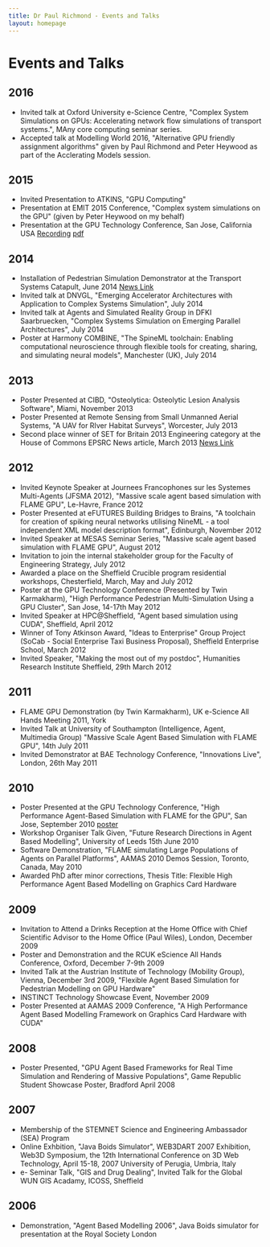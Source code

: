 ```yaml
---
title: Dr Paul Richmond - Events and Talks
layout: homepage
---
```


# Events and Talks

## 2016

* Invited talk at Oxford University e-Science Centre, "Complex System Simulations on GPUs: Accelerating network flow simulations of transport systems.", MAny core computing seminar series.
* Accepted talk at Modelling World 2016, "Alternative GPU friendly assignment algorithms" given by Paul Richmond and Peter Heywood as part of the Acclerating Models session.

## 2015

* Invited Presentation to ATKINS, "GPU Computing"
* Presentation at EMIT 2015 Conference, "Complex system simulations on the GPU" (given by Peter Heywood on my behalf)
* Presentation at the GPU Technology Conference, San Jose, California USA [Recording](http://on-demand.gputechconf.com/gtc/2015/video/S5133.html) [pdf](http://on-demand.gputechconf.com/gtc/2015/presentation/S5133-Paul-Richmond.pdf)

## 2014

* Installation of Pedestrian Simulation Demonstrator at the Transport Systems Catapult, June 2014 [News Link](http://www.sheffield.ac.uk/dcs/about/news/2014/transport_catapult)
* Invited talk at DNVGL, "Emerging Accelerator Architectures with Application to Complex Systems Simulation", July 2014
* Invited talk at Agents and Simulated Reality Group in DFKI Saarbruecken, "Complex Systems Simulation on Emerging Parallel Architectures", July 2014
* Poster at Harmony COMBINE, "The SpineML toolchain: Enabling computational neuroscience through flexible tools for creating, sharing, and simulating neural models", Manchester (UK), July 2014

## 2013
* Poster Presented at CIBD, "Osteolytica: Osteolytic Lesion Analysis Software", Miami, November 2013
* Poster Presented at Remote Sensing from Small Unmanned Aerial Systems, "A UAV for RIver Habitat Surveys", Worcester, July 2013
* Second place winner of SET for Britain 2013 Engineering category at the House of Commons EPSRC News article, March 2013 [News Link](http://www.epsrc.ac.uk/newsevents/news/topawards/)

## 2012

* Invited Keynote Speaker at Journees Francophones sur les Systemes Multi-Agents (JFSMA 2012), "Massive scale agent based simulation with FLAME GPU", Le-Havre, France 2012
* Poster Presented at eFUTURES Building Bridges to Brains, "A toolchain for creation of spiking neural networks utilising NineML - a tool independent XML model description format", Edinburgh, November 2012
* Invited Speaker at MESAS Seminar Series, "Massive scale agent based simulation with FLAME GPU", August 2012
* Invitation to join the internal stakeholder group for the Faculty of Engineering Strategy, July 2012
* Awarded a place on the Sheffield Crucible program residential workshops, Chesterfield, March, May and July 2012
* Poster at the GPU Technology Conference (Presented by Twin Karmakharm), "High Performance Pedestrian Multi-Simulation Using a GPU Cluster", San Jose, 14-17th May 2012
* Invited Speaker at HPC@Sheffield, "Agent based simulation using CUDA", Sheffield, April 2012
* Winner of Tony Atkinson Award, "Ideas to Enterprise" Group Project (SoCab - Social Enterprise Taxi Business Proposal), Sheffield Enterprise School, March 2012
* Invited Speaker, "Making the most out of my postdoc", Humanities Research Institute Sheffield, 29th March 2012

## 2011

* FLAME GPU Demonstration (by Twin Karmakharm), UK e-Science All Hands Meeting 2011, York 
* Invited Talk at University of Southampton (Intelligence, Agent, Multimedia Group) "Massive Scale Agent Based Simulation with FLAME GPU", 14th July 2011 
* Invited Demonstrator at BAE Technology Conference, "Innovations Live", London, 26th May 2011

## 2010

* Poster Presented at the GPU Technology Conference, "High Performance Agent-Based Simulation with FLAME for the GPU", San Jose, September 2010 [poster](http://www.gputechconf.com/content/GTC/posters/2010/I04-High-Performance-Agent-Based-Simulation-with-FLAME-for-the-GPU.pdf)
* Workshop Organiser Talk Given, "Future Research Directions in Agent Based Modelling", University of Leeds 15th June 2010
* Software Demonstration, "FLAME simulating Large Populations of Agents on Parallel Platforms", AAMAS 2010 Demos Session, Toronto, Canada, May 2010
* Awarded PhD after minor corrections, Thesis Title: Flexible High Performance Agent Based Modelling on Graphics Card Hardware

## 2009

* Invitation to Attend a Drinks Reception at the Home Office with Chief Scientific Advisor to the Home Office (Paul Wiles), London, December 2009
* Poster and Demonstration and the RCUK eScience All Hands Conference, Oxford, December 7-9th 2009
* Invited Talk at the Austrian Institute of Technology (Mobility Group), Vienna, December 3rd 2009, "Flexible Agent Based Simulation for Pedestrian Modelling on GPU Hardware" 
* INSTINCT Technology Showcase Event, November 2009
* Poster Presented at AAMAS 2009 Conference, "A High Performance Agent Based Modelling Framework on Graphics Card Hardware with CUDA"

## 2008

* Poster Presented, "GPU Agent Based Frameworks for Real Time Simulation and Rendering of Massive Populations", Game Republic Student Showcase Poster, Bradford April 2008

## 2007

* Membership of the STEMNET Science and Engineering Ambassador (SEA) Program
* Online Exhbition, "Java Boids Simulator", WEB3DART 2007 Exhibition, Web3D Symposium, the 12th International Conference on 3D Web Technology, April 15-18, 2007 University of Perugia, Umbria, Italy 
* e- Seminar Talk, "GIS and Drug Dealing", Invited Talk for the Global WUN GIS Acadamy, ICOSS, Sheffield

## 2006

* Demonstration, "Agent Based Modelling 2006", Java Boids simulator for presentation at the Royal Society London
